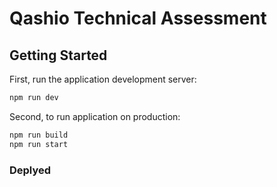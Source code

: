 # Qashio Technical Assessment

## Getting Started

First, run the application development server:

```bash
npm run dev

```

Second, to run application on production:

```bash
npm run build
npm run start

```

### Deplyed
